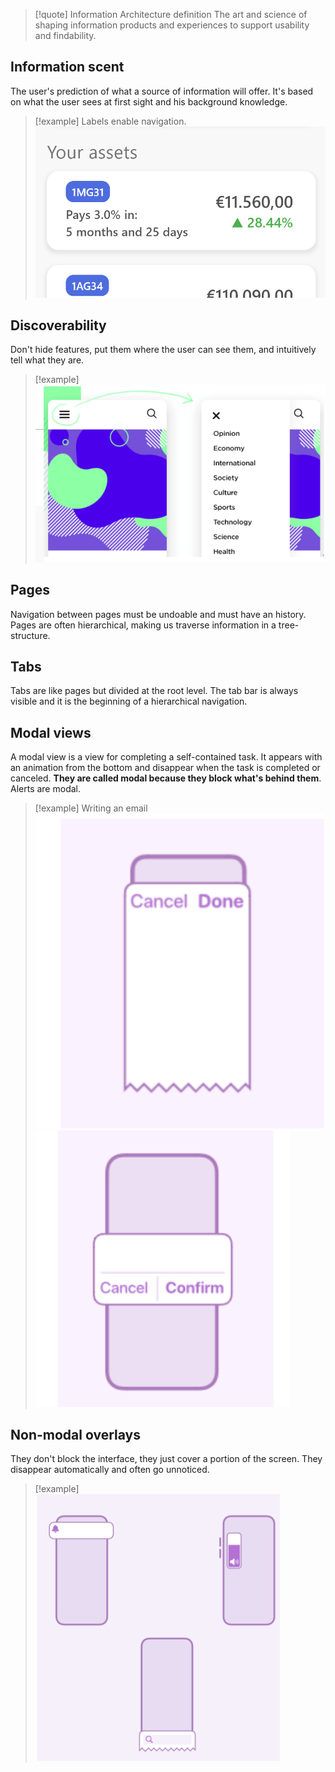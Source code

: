 > [!quote] Information Architecture definition
> The art and science of shaping information products and experiences to support usability and findability.
> 


## Information scent

The user's prediction of what a source of information will offer.
It's based on what the user sees at first sight and his background knowledge.

> [!example]
> Labels enable navigation.
> ![](../z_images/Pasted%20image%2020240509114001.png)


## Discoverability

Don't hide features, put them where the user can see them, and intuitively tell what they are.

> [!example]
> ![](../z_images/Pasted%20image%2020240509173125.png)


## Pages

Navigation between pages must be undoable and must have an history.
Pages are often hierarchical, making us traverse information in a tree-structure.


## Tabs

Tabs are like pages but divided at the root level.
The tab bar is always visible and it is the beginning of a hierarchical navigation.


## Modal views

A modal view is a view for completing a self-contained task.
It appears with an animation from the bottom and disappear when the task is completed or canceled.
**They are called modal because they block what's behind them**.
Alerts are modal.

> [!example]
> Writing an email
> ![](../z_images/Pasted%20image%2020240509173845.png)
> ![](../z_images/Pasted%20image%2020240509174011.png)


## Non-modal overlays

They don't block the interface, they just cover a portion of the screen.
They disappear automatically and often go unnoticed.

> [!example]
> ![](../z_images/Pasted%20image%2020240509174134.png)
